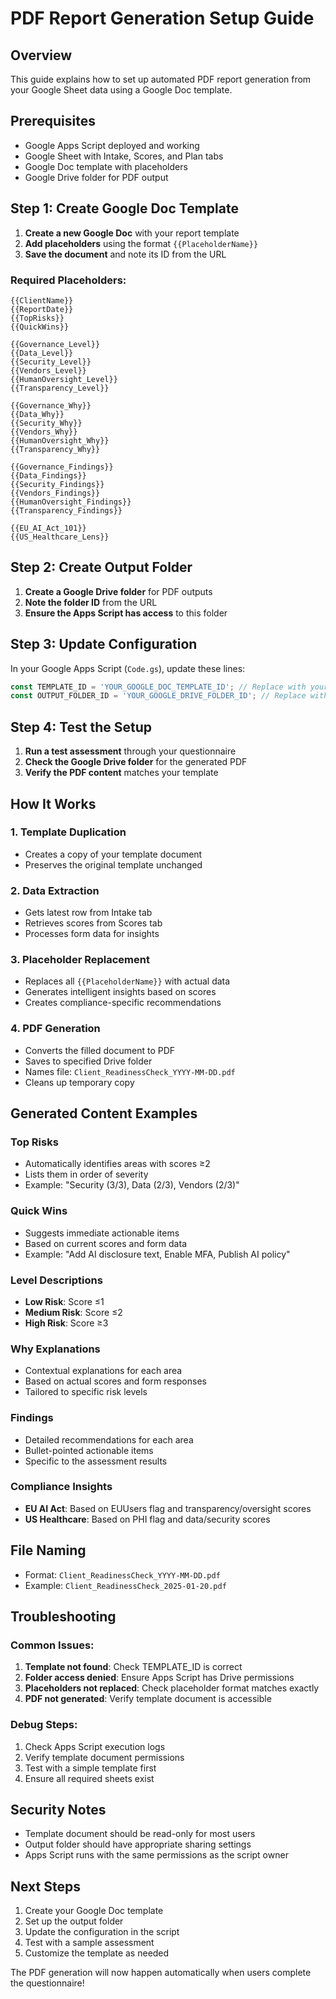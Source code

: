 # PDF Report Generation Setup Guide

## Overview
This guide explains how to set up automated PDF report generation from your Google Sheet data using a Google Doc template.

## Prerequisites
- Google Apps Script deployed and working
- Google Sheet with Intake, Scores, and Plan tabs
- Google Doc template with placeholders
- Google Drive folder for PDF output

## Step 1: Create Google Doc Template

1. **Create a new Google Doc** with your report template
2. **Add placeholders** using the format `{{PlaceholderName}}`
3. **Save the document** and note its ID from the URL

### Required Placeholders:
```
{{ClientName}}
{{ReportDate}}
{{TopRisks}}
{{QuickWins}}

{{Governance_Level}}
{{Data_Level}}
{{Security_Level}}
{{Vendors_Level}}
{{HumanOversight_Level}}
{{Transparency_Level}}

{{Governance_Why}}
{{Data_Why}}
{{Security_Why}}
{{Vendors_Why}}
{{HumanOversight_Why}}
{{Transparency_Why}}

{{Governance_Findings}}
{{Data_Findings}}
{{Security_Findings}}
{{Vendors_Findings}}
{{HumanOversight_Findings}}
{{Transparency_Findings}}

{{EU_AI_Act_101}}
{{US_Healthcare_Lens}}
```

## Step 2: Create Output Folder

1. **Create a Google Drive folder** for PDF outputs
2. **Note the folder ID** from the URL
3. **Ensure the Apps Script has access** to this folder

## Step 3: Update Configuration

In your Google Apps Script (`Code.gs`), update these lines:

```javascript
const TEMPLATE_ID = 'YOUR_GOOGLE_DOC_TEMPLATE_ID'; // Replace with your template Google Doc ID
const OUTPUT_FOLDER_ID = 'YOUR_GOOGLE_DRIVE_FOLDER_ID'; // Replace with your output folder ID
```

## Step 4: Test the Setup

1. **Run a test assessment** through your questionnaire
2. **Check the Google Drive folder** for the generated PDF
3. **Verify the PDF content** matches your template

## How It Works

### 1. **Template Duplication**
- Creates a copy of your template document
- Preserves the original template unchanged

### 2. **Data Extraction**
- Gets latest row from Intake tab
- Retrieves scores from Scores tab
- Processes form data for insights

### 3. **Placeholder Replacement**
- Replaces all `{{PlaceholderName}}` with actual data
- Generates intelligent insights based on scores
- Creates compliance-specific recommendations

### 4. **PDF Generation**
- Converts the filled document to PDF
- Saves to specified Drive folder
- Names file: `Client_ReadinessCheck_YYYY-MM-DD.pdf`
- Cleans up temporary copy

## Generated Content Examples

### Top Risks
- Automatically identifies areas with scores ≥2
- Lists them in order of severity
- Example: "Security (3/3), Data (2/3), Vendors (2/3)"

### Quick Wins
- Suggests immediate actionable items
- Based on current scores and form data
- Example: "Add AI disclosure text, Enable MFA, Publish AI policy"

### Level Descriptions
- **Low Risk**: Score ≤1
- **Medium Risk**: Score ≤2  
- **High Risk**: Score ≥3

### Why Explanations
- Contextual explanations for each area
- Based on actual scores and form responses
- Tailored to specific risk levels

### Findings
- Detailed recommendations for each area
- Bullet-pointed actionable items
- Specific to the assessment results

### Compliance Insights
- **EU AI Act**: Based on EUUsers flag and transparency/oversight scores
- **US Healthcare**: Based on PHI flag and data/security scores

## File Naming
- Format: `Client_ReadinessCheck_YYYY-MM-DD.pdf`
- Example: `Client_ReadinessCheck_2025-01-20.pdf`

## Troubleshooting

### Common Issues:
1. **Template not found**: Check TEMPLATE_ID is correct
2. **Folder access denied**: Ensure Apps Script has Drive permissions
3. **Placeholders not replaced**: Check placeholder format matches exactly
4. **PDF not generated**: Verify template document is accessible

### Debug Steps:
1. Check Apps Script execution logs
2. Verify template document permissions
3. Test with a simple template first
4. Ensure all required sheets exist

## Security Notes
- Template document should be read-only for most users
- Output folder should have appropriate sharing settings
- Apps Script runs with the same permissions as the script owner

## Next Steps
1. Create your Google Doc template
2. Set up the output folder
3. Update the configuration in the script
4. Test with a sample assessment
5. Customize the template as needed

The PDF generation will now happen automatically when users complete the questionnaire!








